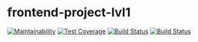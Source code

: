 # frontend-project-lvl1
[![Maintainability](https://api.codeclimate.com/v1/badges/a99a88d28ad37a79dbf6/maintainability)](https://codeclimate.com/github/codeclimate/codeclimate/maintainability)
[![Test Coverage](https://api.codeclimate.com/v1/badges/a99a88d28ad37a79dbf6/test_coverage)](https://codeclimate.com/github/codeclimate/codeclimate/test_coverage)
[![Build Status](https://travis-ci.com/bright-mouse/frontend-project-lvl1.svg?branch=master)](https://travis-ci.com/bright-mouse/frontend-project-lvl1)
[![Build Status](https://travis-ci.com/bright-mouse/frontend-project-lvl1.svg?branch=master)](https://travis-ci.com/bright-mouse/frontend-project-lvl1)